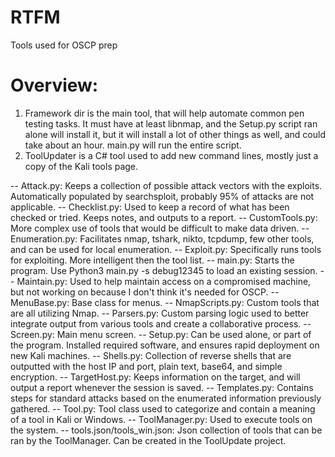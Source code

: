 # RTFM
Tools used for OSCP prep

# Overview:
1. Framework dir is the main tool, that will help automate common pen testing tasks.  It must have at least libnmap, and the Setup.py script ran alone will install it, but it will install a lot of other things as well, and could take about an hour.  main.py will run the entire script.
2. ToolUpdater is a C# tool used to add new command lines, mostly just a copy of the Kali tools page.

-- Attack.py: Keeps a collection of possible attack vectors with the exploits.  Automatically populated by searchsploit, probably 95% of attacks are not applicable.
-- Checklist.py: Used to keep a record of what has been checked or tried.  Keeps notes, and outputs to a report.
-- CustomTools.py: More complex use of tools that would be difficult to make data driven.
-- Enumeration.py: Facilitates nmap, tshark, nikto, tcpdump, few other tools, and can be used for local enumeration.
-- Exploit.py: Specifically runs tools for exploiting.  More intelligent then the tool list.
-- main.py: Starts the program.  Use Python3 main.py -s debug12345 to load an existing session.
-- Maintain.py: Used to help maintain access on a compromised machine, but not working on because I don't think it's needed for OSCP.
-- MenuBase.py: Base class for menus.
-- NmapScripts.py: Custom tools that are all utilizing Nmap.
-- Parsers.py: Custom parsing logic used to better integrate output from various tools and create a collaborative process.
-- Screen.py: Main menu screen.
-- Setup.py: Can be used alone, or part of the program.  Installed required software, and ensures rapid deployment on new Kali machines.
-- Shells.py: Collection of reverse shells that are outputted with the host IP and port, plain text, base64, and simple encryption.
-- TargetHost.py: Keeps information on the target, and will output a report whenever the session is saved.
-- Templates.py: Contains steps for standard attacks based on the enumerated information previously gathered.
-- Tool.py: Tool class used to categorize and contain a meaning of a tool in Kali or Windows.
-- ToolManager.py: Used to execute tools on the system.
-- tools.json/tools_win.json: Json collection of tools that can be ran by the ToolManager.  Can be created in the ToolUpdate project.
